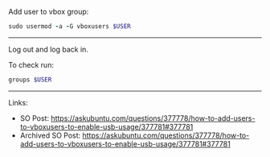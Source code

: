 Add user to vbox group:

```ruby
sudo usermod -a -G vboxusers $USER
```

------

Log out and log back in.

To check run:

```ruby
groups $USER
```

------
Links:
- SO Post: https://askubuntu.com/questions/377778/how-to-add-users-to-vboxusers-to-enable-usb-usage/377781#377781
- Archived SO Post: https://askubuntu.com/questions/377778/how-to-add-users-to-vboxusers-to-enable-usb-usage/377781#377781
